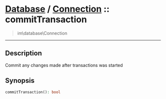 # [Database](db.md) / [Connection](db-Connection.md) :: commitTransaction
 > im\database\Connection
____

## Description
Commit any changes made after transactions was started

## Synopsis
```php
commitTransaction(): bool
```

